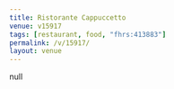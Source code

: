 ```yaml
---
title: Ristorante Cappuccetto
venue: v15917
tags: [restaurant, food, "fhrs:413883"]
permalink: /v/15917/
layout: venue
---
```

null